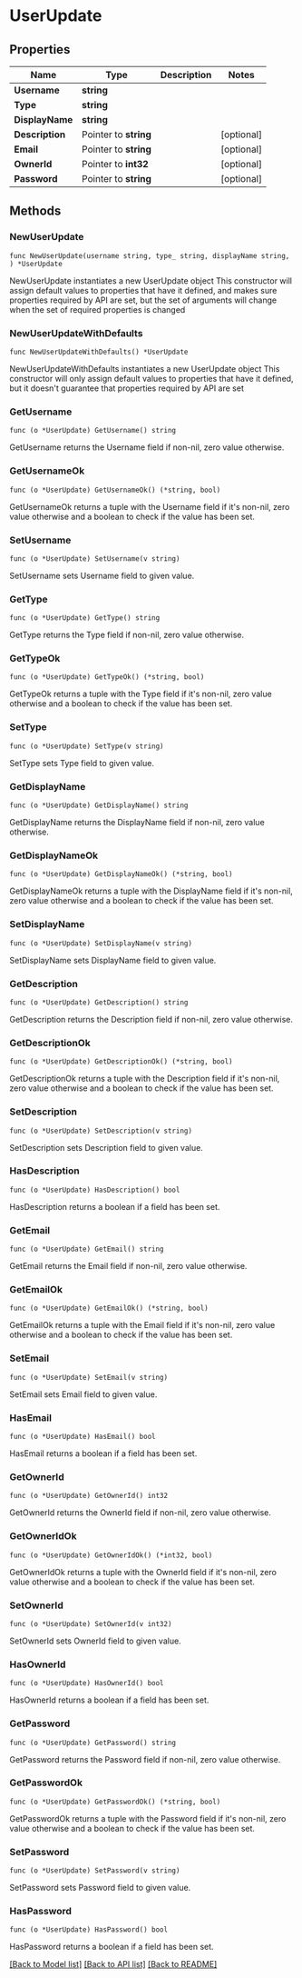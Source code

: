 # UserUpdate

## Properties

Name | Type | Description | Notes
------------ | ------------- | ------------- | -------------
**Username** | **string** |  | 
**Type** | **string** |  | 
**DisplayName** | **string** |  | 
**Description** | Pointer to **string** |  | [optional] 
**Email** | Pointer to **string** |  | [optional] 
**OwnerId** | Pointer to **int32** |  | [optional] 
**Password** | Pointer to **string** |  | [optional] 

## Methods

### NewUserUpdate

`func NewUserUpdate(username string, type_ string, displayName string, ) *UserUpdate`

NewUserUpdate instantiates a new UserUpdate object
This constructor will assign default values to properties that have it defined,
and makes sure properties required by API are set, but the set of arguments
will change when the set of required properties is changed

### NewUserUpdateWithDefaults

`func NewUserUpdateWithDefaults() *UserUpdate`

NewUserUpdateWithDefaults instantiates a new UserUpdate object
This constructor will only assign default values to properties that have it defined,
but it doesn't guarantee that properties required by API are set

### GetUsername

`func (o *UserUpdate) GetUsername() string`

GetUsername returns the Username field if non-nil, zero value otherwise.

### GetUsernameOk

`func (o *UserUpdate) GetUsernameOk() (*string, bool)`

GetUsernameOk returns a tuple with the Username field if it's non-nil, zero value otherwise
and a boolean to check if the value has been set.

### SetUsername

`func (o *UserUpdate) SetUsername(v string)`

SetUsername sets Username field to given value.


### GetType

`func (o *UserUpdate) GetType() string`

GetType returns the Type field if non-nil, zero value otherwise.

### GetTypeOk

`func (o *UserUpdate) GetTypeOk() (*string, bool)`

GetTypeOk returns a tuple with the Type field if it's non-nil, zero value otherwise
and a boolean to check if the value has been set.

### SetType

`func (o *UserUpdate) SetType(v string)`

SetType sets Type field to given value.


### GetDisplayName

`func (o *UserUpdate) GetDisplayName() string`

GetDisplayName returns the DisplayName field if non-nil, zero value otherwise.

### GetDisplayNameOk

`func (o *UserUpdate) GetDisplayNameOk() (*string, bool)`

GetDisplayNameOk returns a tuple with the DisplayName field if it's non-nil, zero value otherwise
and a boolean to check if the value has been set.

### SetDisplayName

`func (o *UserUpdate) SetDisplayName(v string)`

SetDisplayName sets DisplayName field to given value.


### GetDescription

`func (o *UserUpdate) GetDescription() string`

GetDescription returns the Description field if non-nil, zero value otherwise.

### GetDescriptionOk

`func (o *UserUpdate) GetDescriptionOk() (*string, bool)`

GetDescriptionOk returns a tuple with the Description field if it's non-nil, zero value otherwise
and a boolean to check if the value has been set.

### SetDescription

`func (o *UserUpdate) SetDescription(v string)`

SetDescription sets Description field to given value.

### HasDescription

`func (o *UserUpdate) HasDescription() bool`

HasDescription returns a boolean if a field has been set.

### GetEmail

`func (o *UserUpdate) GetEmail() string`

GetEmail returns the Email field if non-nil, zero value otherwise.

### GetEmailOk

`func (o *UserUpdate) GetEmailOk() (*string, bool)`

GetEmailOk returns a tuple with the Email field if it's non-nil, zero value otherwise
and a boolean to check if the value has been set.

### SetEmail

`func (o *UserUpdate) SetEmail(v string)`

SetEmail sets Email field to given value.

### HasEmail

`func (o *UserUpdate) HasEmail() bool`

HasEmail returns a boolean if a field has been set.

### GetOwnerId

`func (o *UserUpdate) GetOwnerId() int32`

GetOwnerId returns the OwnerId field if non-nil, zero value otherwise.

### GetOwnerIdOk

`func (o *UserUpdate) GetOwnerIdOk() (*int32, bool)`

GetOwnerIdOk returns a tuple with the OwnerId field if it's non-nil, zero value otherwise
and a boolean to check if the value has been set.

### SetOwnerId

`func (o *UserUpdate) SetOwnerId(v int32)`

SetOwnerId sets OwnerId field to given value.

### HasOwnerId

`func (o *UserUpdate) HasOwnerId() bool`

HasOwnerId returns a boolean if a field has been set.

### GetPassword

`func (o *UserUpdate) GetPassword() string`

GetPassword returns the Password field if non-nil, zero value otherwise.

### GetPasswordOk

`func (o *UserUpdate) GetPasswordOk() (*string, bool)`

GetPasswordOk returns a tuple with the Password field if it's non-nil, zero value otherwise
and a boolean to check if the value has been set.

### SetPassword

`func (o *UserUpdate) SetPassword(v string)`

SetPassword sets Password field to given value.

### HasPassword

`func (o *UserUpdate) HasPassword() bool`

HasPassword returns a boolean if a field has been set.


[[Back to Model list]](../README.md#documentation-for-models) [[Back to API list]](../README.md#documentation-for-api-endpoints) [[Back to README]](../README.md)


